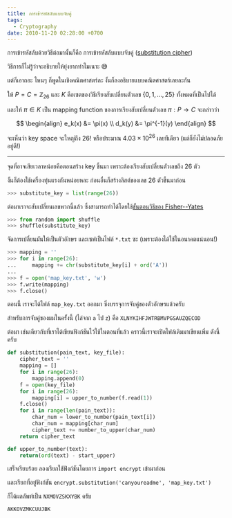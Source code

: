 ```yaml
---
title: การเข้ารหัสลับแบบจับคู่
tags:
  - Cryptography
date: 2010-11-20 02:28:00 +0700
---
```


การเข้ารหัสลับด้วยวิธีต่อมานั้นก็คือ การเข้ารหัสลับแบบจับคู่ ([substitution cipher][])

วิธีการก็ไม่รู้ว่าจะอธิบายให้ยุ่งยากทำไมเนาะ 😅

แต่ก็เอาถอะ ไหนๆ ก็พูดในเชิงคณิตศาสตร์ละ งั้นก็ลงอธิบายแบบคณิตศาสตร์เลยละกัน

ให้ $P = C = \mathbb{Z}_{26}$ และ $K$ คือเซตของวิธีเรียงสับเปลี่ยนตัวเลข $\lbrace 0, 1, \dots, 25 \rbrace$ ทั้งหมดที่เป็นไปได้

และให้ $\pi \in K$ เป็น mapping function ของการเรียงสับเปลี่ยนตัวเลข $\pi: P \to C$ จะกล่าวว่า

$$
\begin{align}
e_k(x) &= \pi(x) \\
d_k(y) &= \pi^{-1}(y)
\end{align}
$$

จะเห็นว่า key space จะใหญ่ถึง $26!$ หรือประมาณ $4.03 \times 10^{26}$ เลยทีเดียว (แต่ก็ยังไม่ปลอดภัยอยู่ดี!)

---

จุดที่อาจเสียเวลาหน่อยคือตอนสร้าง key ขึ้นมา เพราะต้องเรียงสับเปลี่ยนตัวเลขถึง 26 ตัว

งั้นก็ต้องใช้เครื่องทุ่นแรงกันหน่อยหละ ก่อนอื่นก็สร้างลิสต์ของเลข 26 ตัวขึ้นมาก่อน

``` python
>>> substitute_key = list(range(26))
```

ต่อมาเราจะสับเปลี่ยนเลขพวกนี้แล้ว ซึ่งสามารถทำได้โดยใช้[ขั้นตอนวิธีของ Fisher--Yates][shuffle algorithm]

``` python
>>> from random import shuffle
>>> shuffle(substitute_key)
```

จัดการเปลี่ยนมันให้เป็นตัวอักษร และเซฟเป็นไฟล์ `*.txt` ซะ (เพราะต้องได้ใช้ในอนาคตแน่นอน!)

``` python
>>> mapping = ''
>>> for i in range(26):
...     mapping += chr(substitute_key[i] + ord('A'))
... 
>>> f = open('map_key.txt', 'w')
>>> f.write(mapping)
>>> f.close()
```

ตอนนี้ เราจะได้ไฟล์ `map_key.txt` ออกมา ซึ่งบรรจุการจับคู่ของตัวอักษรแล้วครับ

สำหรับการจับคู่ของผมในครั้งนี้ (ไล่จาก `a` ไป `z`) คือ `XLNYKIHFJWTRBMVPGSAUZQECOD`

ต่อมา เช่นเดียวกับที่เราได้เขียนฟังก์ชันไว้ใช้ในตอนที่แล้ว คราวนี้เราจะเปิดไฟล์เดิมมาเขียนเพิ่ม ดังนี้ครับ

``` python
def substitution(pain_text, key_file):
    cipher_text = ''
    mapping = []
    for i in range(26):
        mapping.append(0)
    f = open(key_file)
    for i in range(26):
        mapping[i] = upper_to_number(f.read(1))
    f.close()
    for i in range(len(pain_text)):
        char_num = lower_to_number(pain_text[i])
        char_num = mapping[char_num]
        cipher_text += number_to_upper(char_num)
    return cipher_text

def upper_to_number(text):
    return(ord(text) - start_upper)
```

เสร็จเรียบร้อย ลองเรียกใช้ฟังก์ชันโดยการ `import encrypt` เข้ามาก่อน

และเรียกที่อยู่ฟังก์ชัน `encrypt.substitution('canyoureadme', 'map_key.txt')`

ก็ได้ผลลัพท์เป็น `NXMOVZSKXYBK` ครับ

```
AKKOVZMKCUUJBK
```


[substitution cipher]: //en.wikipedia.org/wiki/Substitution_cipher
[shuffle algorithm]: //en.wikipedia.org/wiki/Fisher%E2%80%93Yates_shuffle
